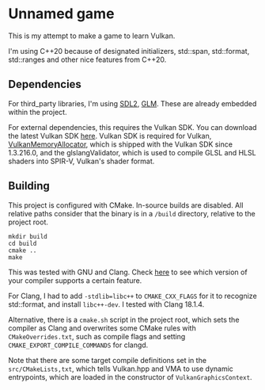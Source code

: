 # Unnamed game

This is my attempt to make a game to learn Vulkan.

I'm using C++20 because of designated initializers, std::span, std::format, std::ranges and other nice features from C++20.

## Dependencies
For third_party libraries, I'm using [SDL2](https://www.libsdl.org/), [GLM](https://github.com/g-truc/glm). These are already embedded within the project.

For external dependencies, this requires the Vulkan SDK. You can download the latest Vulkan SDK [here](https://www.lunarg.com/vulkan-sdk/).
Vulkan SDK is required for Vulkan, [VulkanMemoryAllocator](https://gpuopen.com/vulkan-memory-allocator/), which is shipped with the Vulkan SDK since 1.3.216.0, and the glslangValidator, which is used to compile GLSL and HLSL shaders into SPIR-V, Vulkan's shader format.

## Building
This project is configured with CMake. In-source builds are disabled. All relative paths consider that the binary is in a `/build` directory, relative to the project root.

```
mkdir build
cd build
cmake ..
make
```

This was tested with GNU and Clang.
Check [here](https://en.cppreference.com/w/cpp/compiler_support#C.2B.2B20_library_features) to see which version of your compiler supports a certain feature.

For Clang, I had to add `-stdlib=libc++` to `CMAKE_CXX_FLAGS` for it to recognize std::format, and install `libc++-dev`. I tested with Clang 18.1.4.

Alternative, there is a `cmake.sh` script in the project root, which sets the compiler as Clang and overwrites some CMake rules with `CMakeOverrides.txt`, such as compile flags and setting `CMAKE_EXPORT_COMPILE_COMMANDS` for clangd.

Note that there are some target compile definitions set in the `src/CMakeLists,txt`, which tells Vulkan.hpp and VMA to use dynamic entrypoints, which are loaded in the constructor of `VulkanGraphicsContext`.
